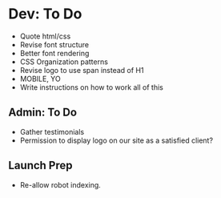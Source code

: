 # Dev: To Do

* Quote html/css
* Revise font structure
* Better font rendering
* CSS Organization patterns
* Revise logo to use span instead of H1
* MOBILE, YO
* Write instructions on how to work all of this

## Admin: To Do

* Gather testimonials
* Permission to display logo on our site as a satisfied client?


## Launch Prep
* Re-allow robot indexing.